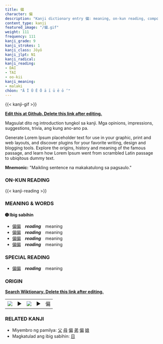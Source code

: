 ```yaml
---
title: 偏
character: 偏
description: "Kanji dictionary entry 偏: meaning, on-kun reading, compounds, origin, related kanji"
content_type: kanji
featured_image: "/偏.gif"
weight: 111
frequency: 111
kanji_grade: 9
kanji_strokes: 1
kanji_class: Jōyō
kanji_jlpt: N1
kanji_radical: 
kanji_reading: 
- DAI
- TAI
- oo-kii
kanji_meaning:
- malaki
chōon: "Ā Ī Ū Ē Ō ā ī ū ē ō ’"
---
```

[//]: # (Don't edit the line below. Kanji animated GIF code is automatically generated.)
{{< kanji-gif >}}

[//]: # (Edit below this line.)

**[Edit this at Github. Delete this link after editing.](https://github.com/tim0g/tim/tree/main/content/kanji/偏/index.md)**

Magsulat dito ng introduction tungkol sa kanji. Mga opinions, impressions, suggestions, trivia, ang kung ano-ano pa.

Generate Lorem Ipsum placeholder text for use in your graphic, print and web layouts, and discover plugins for your favorite writing, design and blogging tools. Explore the origins, history and meaning of the famous passage, and learn how Lorem Ipsum went from scrambled Latin passage to ubiqitous dummy text.
 
**Mnemonic:** "Maikling sentence na makakatulong sa pagsaulo."

### ON-KUN READING

[//]: # (Don't edit the line below. ON-KUN READING code is automatically generated.)
{{< kanji-reading >}}

### MEANING & WORDS

#### ➊ **Ibig sabihin**
  - [偏](../偏)[偏](../偏)　***reading***　meaning
  - [偏](../偏)[偏](../偏)　***reading***　meaning
  - [偏](../偏)[偏](../偏)　***reading***　meaning
  - [偏](../偏)[偏](../偏)　***reading***　meaning

### SPECIAL READING
  - [偏](../偏)[偏](../偏)　***reading***　meaning

### ORIGIN

**[Search Wiktionary. Delete this link after editing.](https://wiktionary.org/wiki/偏)**
<table class="kanji-table"><tr><td>
<img src="60px-偏-bronze.svg.png">
</td><td>▶</td><td>
<img src="60px-偏-oracle.svg.png">
</td><td>▶</td>
<td class="kanji-origin">偏</td>
</tr></table>

### RELATED KANJI
- Miyembro ng pamilya: [父](../父) [母](../母) [偏](../偏) [弟](../弟) [偏](../偏) [娘](../娘)
- Magkatulad ang ibig sabihin: [日](../日)
